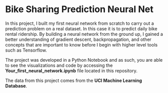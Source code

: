# Bike Sharing Prediction Neural Net

In this project, I built my first neural network from scratch to carry out a prediction problem on a real dataset. In this
case it is to predict daily bike rental ridership. By building a neural network from the ground up, I gained a better understanding of gradient descent, backpropagation, and other concepts that are important to know before I begin with higher level tools such as Tensorflow.

The project was developed in a Python Notebook and as such, you are able to see the visualizations and code by accessing the **Your_first_neural_network.ipynb** file located in this repository.

The data from this project comes from the **UCI Machine Learning Database**.





